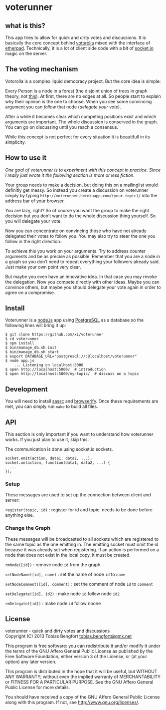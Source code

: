 voterunner
==========

what is this?
-------------

This app tries to allow for quick and dirty votes and discussions. It is
basically the core concept behind
[votorolla](http://zelea.com/project/votorola/home.xht) mixed with the
interface of [etherpad](http://etherpad.org/). Technically, it is a lot
of client side code with a bit of [socket.io](http://socket.io) magic on
the server.

The voting mechanism
--------------------

Votorolla is a complex liquid democracy project. But the core idea is
simple:

Every Person is a node in a forest (the disjoint union of trees in graph
theory, not
[this](http://miriadna.com/desctopwalls/images/max/Fairy-forest.jpg)).
At first, there are no edges at all. So people start to explain why
their opinion is the one to choose. When you see some convincing
argument you can *follow* that node (*delegate your vote*).

After a while it becomes clear which competing positions exist and which
arguments are important. The whole discussion is conserved in the graph.
You can go on discussing until you reach a consensus.

While this concept is not perfect for every situation it is beautifull
in its simplicity.

How to use it
-------------

*One goal of voterunner is to experiment with this concept in practice.
Since I really just wrote it the following section is more or less
fiction.*

Your group needs to make a decision, but doing this on a mailinglist
would definitly get messy. So instead you create a discussion on
voterunner simply by typing
`http://voterunner.herokuapp.com/(your-topic)/` into the address bar of
your browser.

You are lazy, right? So of course you want the group to make the right
decision but you don’t want to do the whole discussion thing yourself.
So you will delegate your vote.

Now you can concentrate on convincing those who have not already
delegated their votes to follow you. You may also try to steer the one
you follow in the right direction.

To achieve this you work on your arguments. Try to address counter
arguments and be as precise as possible. Remember that you are a node in
a graph so you don’t need to repeat everything your followers already
said. Just make your own point very clear.

But maybe you even have an innovative idea. In that case you may revoke
the delegation. Now you compete directly with other ideas. Maybe you can
convince others, but maybe you should delegate your vote again in order
to agree on a compromise.

Install
-------

Voterunner is a [node.js](http://nodejs.org/) app using
[PostgreSQL](http://www.postgresql.org/) as a database so the following
lines will bring it up:

    $ git clone https://github.com/xi/voterunner
    $ cd voterunner
    $ npm install
    $ bin/manage_db.sh init
    $ bin/manage_db.sh start
    $ export DATABASE_URL="postgresql://:@localhost/voterunner"
    $ node app.js
        ... Listening on localhost:5000
    $ open http://localhost:5000/  # introduction
    $ open http://localhost:5000/my-topic/  # discuss on a topic


Development
-----------

You will need to install [sassc](https://github.com/sass/sassc) and
[browserify](https://www.npmjs.com/package/browserify). Once these
requirements are met, you can simply run `make` to build all files.


API
---

This section is only important if you want to understand how voterunner
works. If you just plan to use it, skip this.

The communication is done using socket.io sockets.

    socket.emit(action, data1, data2, ...);
    socket.on(action, function(data1, data2, ...) {
      ...
    });

### Setup

These messages are used to set up the connection between client and
server:

`register(topic, id)`
:   register for id and topic. needs to be done before anything else.

### Change the Graph

These messages will be broadcasted to all sockets which are registered
to the same topic as the one emitting in. The emitting socket must omit
the id because it was already set when registering. If an action is performed
on a node that does not exist in the local copy, it must be created.

`rmNode([id])`
:   remove node `id` from the graph.

`setNodeName([id], name)`
:   set the name of node `id` to `name`

`setNodeComment([id], comment)`
:   set the comment of node `id` to `comment`

`setDelegate([id], id2)`
:   make node `id` follow node `id2`

`rmDelegate([id])`
:   make node `id` follow noone

License
-------

voterunner - quick and dirty votes and discussions \
Copyright (C) 2013 Tobias Bengfort <tobias.bengfort@gmx.net>

This program is free software: you can redistribute it and/or modify it
under the terms of the GNU Affero General Public License as published by
the Free Software Foundation, either version 3 of the License, or (at
your option) any later version.

This program is distributed in the hope that it will be useful, but
WITHOUT ANY WARRANTY; without even the implied warranty of
MERCHANTABILITY or FITNESS FOR A PARTICULAR PURPOSE. See the GNU Affero
General Public License for more details.

You should have received a copy of the GNU Affero General Public License
along with this program. If not, see <http://www.gnu.org/licenses/>.
